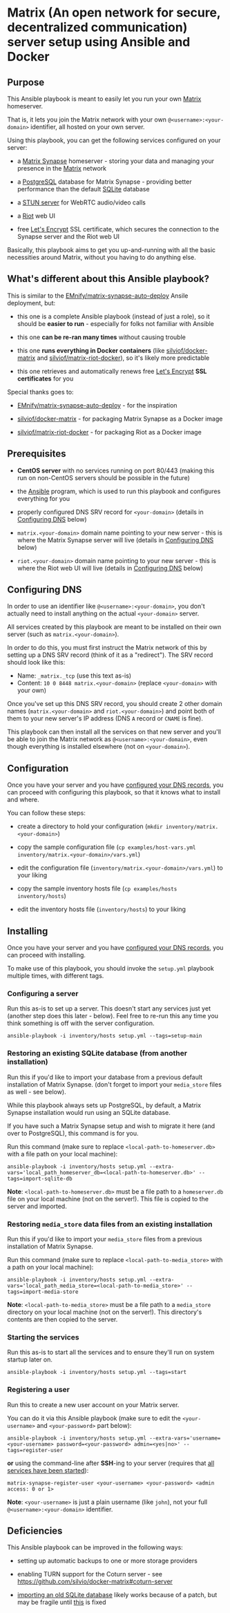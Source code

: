 # Matrix (An open network for secure, decentralized communication) server setup using Ansible and Docker

## Purpose

This Ansible playbook is meant to easily let you run your own [Matrix](http://matrix.org/) homeserver.

That is, it lets you join the Matrix network with your own `@<username>:<your-domain>` identifier, all hosted on your own server.

Using this playbook, you can get the following services configured on your server:

- a [Matrix Synapse](https://github.com/matrix-org/synapse) homeserver - storing your data and managing your presence in the [Matrix](http://matrix.org/) network

- a [PostgreSQL](https://www.postgresql.org/) database for Matrix Synapse - providing better performance than the default [SQLite](https://sqlite.org/) database

- a [STUN server](https://github.com/coturn/coturn) for WebRTC audio/video calls

- a [Riot](https://riot.im/) web UI

- free [Let's Encrypt](https://letsencrypt.org/) SSL certificate, which secures the connection to the Synapse server and the Riot web UI

Basically, this playbook aims to get you up-and-running with all the basic necessities around Matrix, without you having to do anything else.


## What's different about this Ansible playbook?

This is similar to the [EMnify/matrix-synapse-auto-deploy](https://github.com/EMnify/matrix-synapse-auto-deploy) Ansile deployment, but:

- this one is a complete Ansible playbook (instead of just a role), so it should be **easier to run** - especially for folks not familiar with Ansible

- this one **can be re-ran many times** without causing trouble

- this one **runs everything in Docker containers** (like [silviof/docker-matrix](https://hub.docker.com/r/silviof/docker-matrix/) and [silviof/matrix-riot-docker](https://hub.docker.com/r/silviof/matrix-riot-docker/)), so it's likely more predictable

- this one retrieves and automatically renews free [Let's Encrypt](https://letsencrypt.org/) **SSL certificates** for you

Special thanks goes to:

- [EMnify/matrix-synapse-auto-deploy](https://github.com/EMnify/matrix-synapse-auto-deploy) - for the inspiration

- [silviof/docker-matrix](https://hub.docker.com/r/silviof/docker-matrix/) - for packaging Matrix Synapse as a Docker image

- [silviof/matrix-riot-docker](https://hub.docker.com/r/silviof/matrix-riot-docker/) - for packaging Riot as a Docker image


## Prerequisites

- **CentOS server** with no services running on port 80/443 (making this run on non-CentOS servers should be possible in the future)

- the [Ansible](http://ansible.com/) program, which is used to run this playbook and configures everything for you

- properly configured DNS SRV record for `<your-domain>` (details in [Configuring DNS](#Configuring-DNS) below)

- `matrix.<your-domain>` domain name pointing to your new server - this is where the Matrix Synapse server will live (details in [Configuring DNS](#Configuring-DNS) below)

- `riot.<your-domain>` domain name pointing to your new server - this is where the Riot web UI will live (details in [Configuring DNS](#Configuring-DNS) below)


## Configuring DNS

In order to use an identifier like `@<username>:<your-domain>`, you don't actually need
to install anything on the actual `<your-domain>` server.

All services created by this playbook are meant to be installed on their own server (such as `matrix.<your-domain>`).

In order to do this, you must first instruct the Matrix network of this by setting up a DNS SRV record (think of it as a "redirect").
The SRV record should look like this:
- Name: `_matrix._tcp` (use this text as-is)
- Content: `10 0 8448 matrix.<your-domain>` (replace `<your-domain>` with your own)

Once you've set up this DNS SRV record, you should create 2 other domain names (`matrix.<your-domain>` and `riot.<your-domain>`) and point both of them to your new server's IP address (DNS `A` record or `CNAME` is fine).

This playbook can then install all the services on that new server and you'll be able to join the Matrix network as `@<username>:<your-domain>`, even though everything is installed elsewhere (not on `<your-domain>`).


## Configuration

Once you have your server and you have [configured your DNS records](#Configuring-DNS), you can proceed with configuring this playbook, so that it knows what to install and where.

You can follow these steps:

- create a directory to hold your configuration (`mkdir inventory/matrix.<your-domain>`)

- copy the sample configuration file (`cp examples/host-vars.yml inventory/matrix.<your-domain>/vars.yml`)

- edit the configuration file (`inventory/matrix.<your-domain>/vars.yml`) to your liking

- copy the sample inventory hosts file (`cp examples/hosts inventory/hosts`)

- edit the inventory hosts file (`inventory/hosts`) to your liking


## Installing

Once you have your server and you have [configured your DNS records](#Configuring-DNS), you can proceed with installing.

To make use of this playbook, you should invoke the `setup.yml` playbook multiple times, with different tags.


### Configuring a server

Run this as-is to set up a server.
This doesn't start any services just yet (another step does this later - below).
Feel free to re-run this any time you think something is off with the server configuration.

	ansible-playbook -i inventory/hosts setup.yml --tags=setup-main


### Restoring an existing SQLite database (from another installation)

Run this if you'd like to import your database from a previous default installation of Matrix Synapse.
(don't forget to import your `media_store` files as well - see below).

While this playbook always sets up PostgreSQL, by default, a Matrix Synapse installation would run
using an SQLite database.

If you have such a Matrix Synapse setup and wish to migrate it here (and over to PostgreSQL), this command is for you.

Run this command (make sure to replace `<local-path-to-homeserver.db>` with a file path on your local machine):

	ansible-playbook -i inventory/hosts setup.yml --extra-vars='local_path_homeserver_db=<local-path-to-homeserver.db>' --tags=import-sqlite-db

**Note**: `<local-path-to-homeserver.db>` must be a file path to a `homeserver.db` file on your local machine (not on the server!). This file is copied to the server and imported.


### Restoring `media_store` data files from an existing installation

Run this if you'd like to import your `media_store` files from a previous installation of Matrix Synapse.

Run this command (make sure to replace `<local-path-to-media_store>` with a path on your local machine):

	ansible-playbook -i inventory/hosts setup.yml --extra-vars='local_path_media_store=<local-path-to-media_store>' --tags=import-media-store

**Note**: `<local-path-to-media_store>` must be a file path to a `media_store` directory on your local machine (not on the server!). This directory's contents are then copied to the server.


### Starting the services

Run this as-is to start all the services and to ensure they'll run on system startup later on.

	ansible-playbook -i inventory/hosts setup.yml --tags=start


### Registering a user

Run this to create a new user account on your Matrix server.

You can do it via this Ansible playbook (make sure to edit the `<your-username>` and `<your-password>` part below):

	ansible-playbook -i inventory/hosts setup.yml --extra-vars='username=<your-username> password=<your-password> admin=<yes|no>' --tags=register-user

**or** using the command-line after **SSH**-ing to your server (requires that [all services have been started](#Starting-the-services)):

	matrix-synapse-register-user <your-username> <your-password> <admin access: 0 or 1>

**Note**: `<your-username>` is just a plain username (like `john`), not your full `@<username>:<your-domain>` identifier.


## Deficiencies

This Ansible playbook can be improved in the following ways:

- setting up automatic backups to one or more storage providers

- enabling TURN support for the Coturn server - see https://github.com/silvio/docker-matrix#coturn-server

- [importing an old SQLite database](#Restoring-an-existing-SQLite=database-from-another-installation) likely works because of a patch, but may be fragile until [this](https://github.com/matrix-org/synapse/issues/2287) is fixed